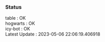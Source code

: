 ### Status


table : OK  
hogwarts : OK  
icy-bot : OK  
Latest Update : 2023-05-06 22:06:19.406918
